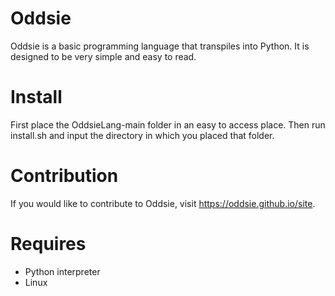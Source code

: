 # Oddsie
Oddsie is a basic programming language that transpiles into Python. It is designed to be very simple and easy to read.
# Install
First place the OddsieLang-main folder in an easy to access place. Then run install.sh and input the directory in which you placed that folder.
# Contribution
If you would like to contribute to Oddsie, visit https://oddsie.github.io/site.
# Requires
- Python interpreter
- Linux
